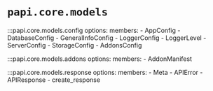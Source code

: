 # `papi.core.models`

:::papi.core.models.config 
    options:
        members:
            - AppConfig
            - DatabaseConfig
            - GeneralInfoConfig
            - LoggerConfig
            - LoggerLevel
            - ServerConfig
            - StorageConfig
            - AddonsConfig

:::papi.core.models.addons 
    options:
        members:
            - AddonManifest

:::papi.core.models.response 
    options:
        members:
            - Meta
            - APIError
            - APIResponse
            - create_response
